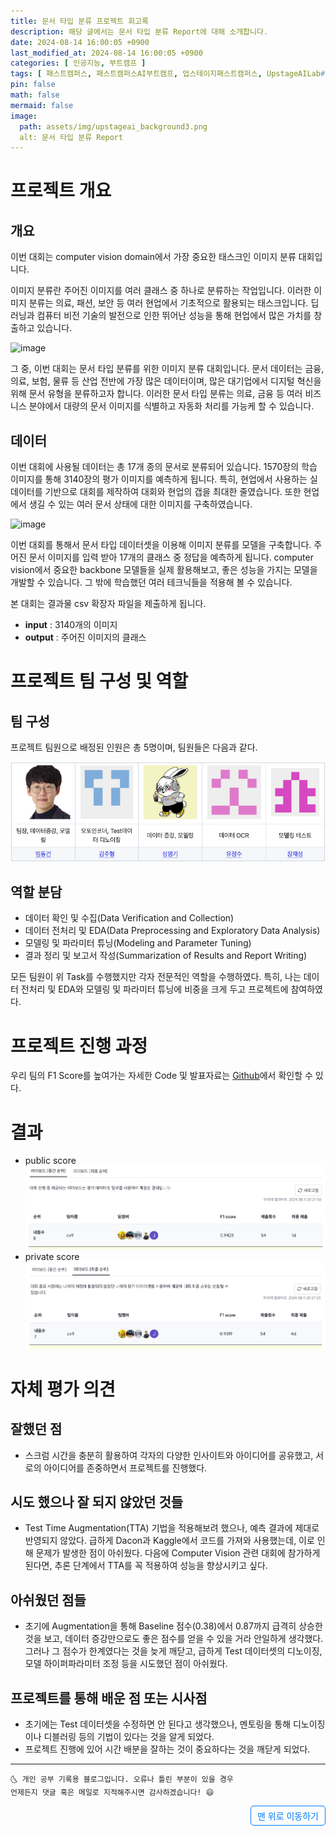 ```yaml
---
title: 문서 타입 분류 프로젝트 회고록
description: 해당 글에서는 문서 타입 분류 Report에 대해 소개합니다.
date: 2024-08-14 16:00:05 +0900
last_modified_at: 2024-08-14 16:00:05 +0900
categories: [ 인공지능, 부트캠프 ]
tags: [ 패스트캠퍼스, 패스트캠퍼스AI부트캠프, 업스테이지패스트캠퍼스, UpstageAILab#국비지원, 패스트캠퍼스업스테이지에이아이랩, 패스트캠퍼스업스테이지부트캠프 ]
pin: false
math: false
mermaid: false
image:
  path: assets/img/upstageai_background3.png
  alt: 문서 타입 분류 Report
---
```


# 프로젝트 개요
## 개요
이번 대회는 computer vision domain에서 가장 중요한 태스크인 이미지 분류 대회입니다.

이미지 분류란 주어진 이미지를 여러 클래스 중 하나로 분류하는 작업입니다. 이러한 이미지 분류는 의료, 패션, 보안 등 여러 현업에서 기초적으로 활용되는 태스크입니다. 딥러닝과 컴퓨터 비전 기술의 발전으로 인한 뛰어난 성능을 통해 현업에서 많은 가치를 창출하고 있습니다.

![image](https://github.com/UpstageAILab/upstage-cv-classification-cv2/assets/76687996/f35917ed-effd-4c5d-8f79-10fe1718bcc7)
  
그 중, 이번 대회는 문서 타입 분류를 위한 이미지 분류 대회입니다. 문서 데이터는 금융, 의료, 보험, 물류 등 산업 전반에 가장 많은 데이터이며, 많은 대기업에서 디지털 혁신을 위해 문서 유형을 분류하고자 합니다. 이러한 문서 타입 분류는 의료, 금융 등 여러 비즈니스 분야에서 대량의 문서 이미지를 식별하고 자동화 처리를 가능케 할 수 있습니다.

## 데이터
이번 대회에 사용될 데이터는 총 17개 종의 문서로 분류되어 있습니다. 1570장의 학습 이미지를 통해 3140장의 평가 이미지를 예측하게 됩니다. 특히, 현업에서 사용하는 실 데이터를 기반으로 대회를 제작하여 대회와 현업의 갭을 최대한 줄였습니다. 또한 현업에서 생길 수 있는 여러 문서 상태에 대한 이미지를 구축하였습니다.

![image](https://github.com/UpstageAILab/upstage-cv-classification-cv2/assets/76687996/e69229b9-b3c1-443b-a5c2-2ce499667c89)

이번 대회를 통해서 문서 타입 데이터셋을 이용해 이미지 분류를 모델을 구축합니다. 주어진 문서 이미지를 입력 받아 17개의 클래스 중 정답을 예측하게 됩니다. computer vision에서 중요한 backbone 모델들을 실제 활용해보고, 좋은 성능을 가지는 모델을 개발할 수 있습니다. 그 밖에 학습했던 여러 테크닉들을 적용해 볼 수 있습니다.

본 대회는 결과물 csv 확장자 파일을 제출하게 됩니다.
-   **input** : 3140개의 이미지
-   **output** : 주어진 이미지의 클래스


# 프로젝트 팀 구성 및 역할
## 팀 구성
프로젝트 팀원으로 배정된 인원은 총 5명이며, 팀원들은 다음과 같다.

![cv9-team](assets/img/cv9-team.png)

## 역할 분담
- 데이터 확인 및 수집(Data Verification and Collection)
- 데이터 전처리 및 EDA(Data Preprocessing and Exploratory Data Analysis)
- 모델링 및 파라미터 튜닝(Modeling and Parameter Tuning)
- 결과 정리 및 보고서 작성(Summarization of Results and Report Writing)

모든 팀원이 위 Task를 수행했지만 각자 전문적인 역할을 수행하였다. 특히, 나는 데이터 전처리 및 EDA와 모델링 및 파라미터 튜닝에 비중을 크게 두고 프로젝트에 참여하였다.

# 프로젝트 진행 과정
우리 팀의 F1 Score를 높여가는 자세한 Code 및 발표자료는 [Github](https://github.com/UpstageAILab3/upstage-cv-classification-cv9-pub)에서 확인할 수 있다. 

# 결과
- public score
![image](https://raw.githubusercontent.com/SUNGMYEONGGI/image/main/Public%20Score.png)
- private score
![image](https://raw.githubusercontent.com/SUNGMYEONGGI/image/main/Private%20Score.png)

# 자체 평가 의견
## 잘했던 점
- 스크럼 시간을 충분히 활용하여 각자의 다양한 인사이트와 아이디어를 공유했고, 서로의 아이디어를 존중하면서 프로젝트를 진행했다.

## 시도 했으나 잘 되지 않았던 것들
- Test Time Augmentation(TTA) 기법을 적용해보려 했으나, 예측 결과에 제대로 반영되지 않았다. 급하게 Dacon과 Kaggle에서 코드를 가져와 사용했는데, 이로 인해 문제가 발생한 점이 아쉬웠다. 다음에 Computer Vision 관련 대회에 참가하게 된다면, 추론 단계에서 TTA를 꼭 적용하여 성능을 향상시키고 싶다.

## 아쉬웠던 점들
- 초기에 Augmentation을 통해 Baseline 점수(0.38)에서 0.87까지 급격히 상승한 것을 보고, 데이터 증강만으로도 좋은 점수를 얻을 수 있을 거라 안일하게 생각했다. 그러나 그 점수가 한계였다는 것을 늦게 깨닫고, 급하게 Test 데이터셋의 디노이징, 모델 하이퍼파라미터 조정 등을 시도했던 점이 아쉬웠다.

## 프로젝트를 통해 배운 점 또는 시사점
- 초기에는 Test 데이터셋을 수정하면 안 된다고 생각했으나, 멘토링을 통해 디노이징이나 디블러링 등의 기법이 있다는 것을 알게 되었다.
- 프로젝트 진행에 있어 시간 배분을 잘하는 것이 중요하다는 것을 깨닫게 되었다.

***
    🌜 개인 공부 기록용 블로그입니다. 오류나 틀린 부분이 있을 경우
    언제든지 댓글 혹은 메일로 지적해주시면 감사하겠습니다! 😄


<a href="#" style="display: inline-block; padding: 5px 10px; color: #007bff; text-decoration: none; border: 0.5px solid #007bff; border-radius: 5px; float: right;">맨 위로 이동하기</a>